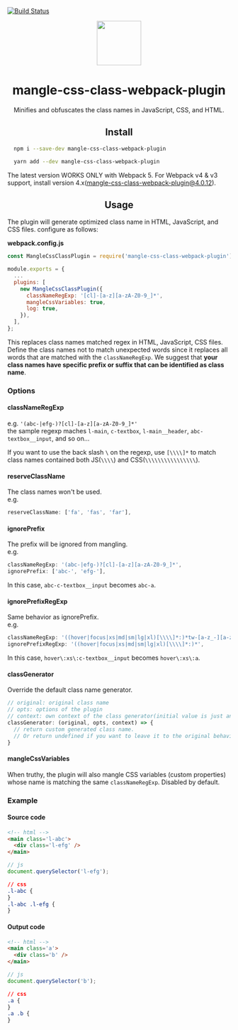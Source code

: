 [![Build Status](https://travis-ci.org/sndyuk/mangle-css-class-webpack-plugin.svg?branch=master)](https://travis-ci.org/sndyuk/mangle-css-class-webpack-plugin)

<div align="center">
  <a href="https://github.com/webpack/webpack">
    <img width="100" height="100"
      src="https://raw.githubusercontent.com/webpack/media/master/logo/icon-square-big.png">
  </a>
  <h1>mangle-css-class-webpack-plugin</h1>
  <p>Minifies and obfuscates the class names in JavaScript, CSS, and HTML.</p>
</div>

<h2 align="center">Install</h2>

```bash
  npm i --save-dev mangle-css-class-webpack-plugin
```

```bash
  yarn add --dev mangle-css-class-webpack-plugin
```

The latest version WORKS ONLY with Webpack 5. For Webpack v4 & v3 support, install version 4.x(mangle-css-class-webpack-plugin@4.0.12).


<h2 align="center">Usage</h2>

The plugin will generate optimized class name in HTML, JavaScript, and CSS files.
configure as follows:

**webpack.config.js**
```js
const MangleCssClassPlugin = require('mangle-css-class-webpack-plugin');

module.exports = {
  ...
  plugins: [
    new MangleCssClassPlugin({
      classNameRegExp: '[cl]-[a-z][a-zA-Z0-9_]*',
      mangleCssVariables: true,
      log: true,
    }),
  ],
};
```

This replaces class names matched regex in HTML, JavaScript, CSS files. Define the class names not to match unexpected words since it replaces all words that are matched with the `classNameRegExp`.
We suggest that **your class names have specific prefix or suffix that can be identified as class name**.

### Options
#### classNameRegExp
e.g. `'(abc-|efg-)?[cl]-[a-z][a-zA-Z0-9_]*'`  
the sample regexp maches `l-main`, `c-textbox`, `l-main__header`, `abc-textbox__input`, and so on...  

If you want to use the back slash `\` on the regexp, use `[\\\\]*` to match class names contained both JS(`\\\\`) and CSS(`\\\\\\\\\\\\\\\\`).

#### reserveClassName
The class names won't be used.  
e.g.
```js
reserveClassName: ['fa', 'fas', 'far'],
```

#### ignorePrefix
The prefix will be ignored from mangling.  
e.g.
```js
classNameRegExp: '(abc-|efg-)?[cl]-[a-z][a-zA-Z0-9_]*',
ignorePrefix: ['abc-', 'efg-'],
```
In this case, `abc-c-textbox__input` becomes `abc-a`.

#### ignorePrefixRegExp
Same behavior as ignorePrefix.  
e.g.
```js
classNameRegExp: '((hover|focus|xs|md|sm|lg|xl)[\\\\]*:)*tw-[a-z_-][a-zA-Z0-9_-]*',
ignorePrefixRegExp: '((hover|focus|xs|md|sm|lg|xl)[\\\\]*:)*',
```
In this case, `hover\:xs\:c-textbox__input` becomes `hover\:xs\:a`.

#### classGenerator
Override the default class name generator.  

```js
// original: original class name
// opts: options of the plugin
// context: own context of the class generator(initial value is just an empty object)
classGenerator: (original, opts, context) => {
  // return custom generated class name.
  // Or return undefined if you want to leave it to the original behavior.
}
```

#### mangleCssVariables
When truthy, the plugin will also mangle CSS variables (custom properties) whose name is matching the same ``classNameRegExp``. Disabled by default.

### Example
#### Source code
```html
<!-- html -->
<main class='l-abc'>
  <div class='l-efg' />
</main>
```

```js
// js
document.querySelector('l-efg');
```

```css
// css
.l-abc {
}
.l-abc .l-efg {
}
```

#### Output code

```html
<!-- html -->
<main class='a'>
  <div class='b' />
</main>
```

```js
// js
document.querySelector('b');
```

```css
// css
.a {
}
.a .b {
}
```

